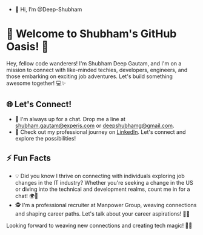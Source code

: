 - 👋 Hi, I’m @Deep-Shubham
# 👋 Welcome to Shubham's GitHub Oasis! 🚀

Hey, fellow code wanderers! I'm Shubham Deep Gautam, and I'm on a mission to connect with like-minded techies, developers, engineers, and those embarking on exciting job adventures. Let's build something awesome together! 💻✨

## 🌐 Let's Connect!

- 👀 I'm always up for a chat. Drop me a line at shubham.gautam@experis.com or deepshubhamg@gmail.com.
- 💼 Check out my professional journey on [LinkedIn](https://www.linkedin.com/in/shubham-deep-gautam-0a721a142). Let's connect and explore the possibilities!

## ⚡ Fun Facts

- 💡 Did you know I thrive on connecting with individuals exploring job changes in the IT industry? Whether you're seeking a change in the US or diving into the technical and development realms, count me in for a chat! 🌍🚀
- 🕵️ I'm a professional recruiter at Manpower Group, weaving connections and shaping career paths. Let's talk about your career aspirations! 💼👥

Looking forward to weaving new connections and creating tech magic! 🌈✨
